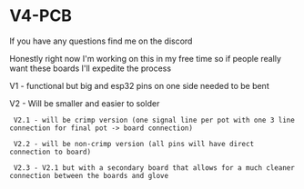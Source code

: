 # V4-PCB
If you have any questions find me on the discord

Honestly right now I'm working on this in my free time so if people really want these boards I'll expedite the process

V1 - functional but big and esp32 pins on one side needed to be bent

V2 - Will be smaller and easier to solder 

     V2.1 - will be crimp version (one signal line per pot with one 3 line connection for final pot -> board connection)
     
     V2.2 - will be non-crimp version (all pins will have direct connection to board)
     
     V2.3 - V2.1 but with a secondary board that allows for a much cleaner connection between the boards and glove
